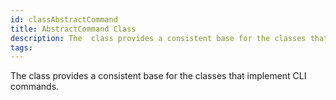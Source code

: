```yaml
---
id: classAbstractCommand
title: AbstractCommand Class
description: The  class provides a consistent base for the classes that implement CLI commands.
tags:
---
```

The  <docRefTextType>  class provides a consistent base for the classes that implement CLI commands.
